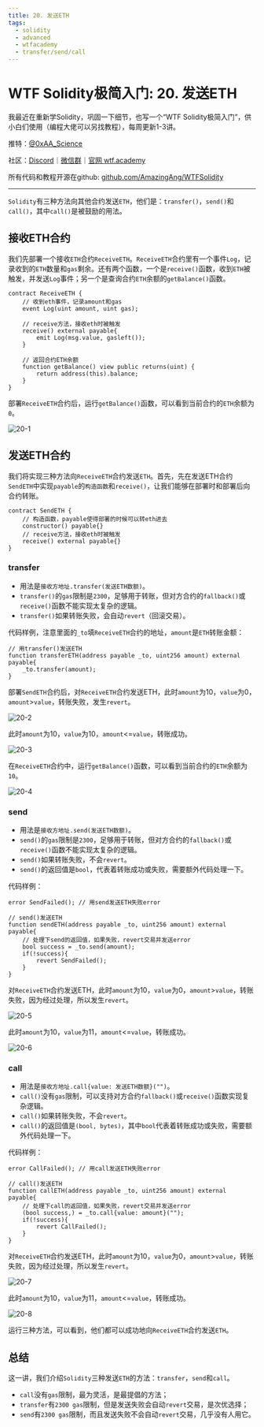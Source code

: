 ```yaml
---
title: 20. 发送ETH
tags:
  - solidity
  - advanced
  - wtfacademy
  - transfer/send/call
---
```


# WTF Solidity极简入门: 20. 发送ETH

我最近在重新学Solidity，巩固一下细节，也写一个“WTF Solidity极简入门”，供小白们使用（编程大佬可以另找教程），每周更新1-3讲。

推特：[@0xAA_Science](https://twitter.com/0xAA_Science)

社区：[Discord](https://discord.gg/5akcruXrsk)｜[微信群](https://docs.google.com/forms/d/e/1FAIpQLSe4KGT8Sh6sJ7hedQRuIYirOoZK_85miz3dw7vA1-YjodgJ-A/viewform?usp=sf_link)｜[官网 wtf.academy](https://wtf.academy)

所有代码和教程开源在github: [github.com/AmazingAng/WTFSolidity](https://github.com/AmazingAng/WTFSolidity)

-----
`Solidity`有三种方法向其他合约发送`ETH`，他们是：`transfer()`，`send()`和`call()`，其中`call()`是被鼓励的用法。

## 接收ETH合约

我们先部署一个接收`ETH`合约`ReceiveETH`。`ReceiveETH`合约里有一个事件`Log`，记录收到的`ETH`数量和`gas`剩余。还有两个函数，一个是`receive()`函数，收到`ETH`被触发，并发送`Log`事件；另一个是查询合约`ETH`余额的`getBalance()`函数。

```solidity
contract ReceiveETH {
    // 收到eth事件，记录amount和gas
    event Log(uint amount, uint gas);
    
    // receive方法，接收eth时被触发
    receive() external payable{
        emit Log(msg.value, gasleft());
    }
    
    // 返回合约ETH余额
    function getBalance() view public returns(uint) {
        return address(this).balance;
    }
}
```

部署`ReceiveETH`合约后，运行`getBalance()`函数，可以看到当前合约的`ETH`余额为`0`。

![20-1](./img/20-1.png)

## 发送ETH合约

我们将实现三种方法向`ReceiveETH`合约发送`ETH`。首先，先在发送ETH合约`SendETH`中实现`payable`的`构造函数`和`receive()`，让我们能够在部署时和部署后向合约转账。

```solidity
contract SendETH {
    // 构造函数，payable使得部署的时候可以转eth进去
    constructor() payable{}
    // receive方法，接收eth时被触发
    receive() external payable{}
}
```

### transfer

- 用法是`接收方地址.transfer(发送ETH数额)`。
- `transfer()`的`gas`限制是`2300`，足够用于转账，但对方合约的`fallback()`或`receive()`函数不能实现太复杂的逻辑。
- `transfer()`如果转账失败，会自动`revert`（回滚交易）。

代码样例，注意里面的`_to`填`ReceiveETH`合约的地址，`amount`是`ETH`转账金额：

```solidity
// 用transfer()发送ETH
function transferETH(address payable _to, uint256 amount) external payable{
    _to.transfer(amount);
}
```

部署`SendETH`合约后，对`ReceiveETH`合约发送ETH，此时`amount`为10，`value`为0，`amount`>`value`，转账失败，发生`revert`。

![20-2](./img/20-2.png)

此时`amount`为10，`value`为10，`amount`<=`value`，转账成功。

![20-3](./img/20-3.png)

在`ReceiveETH`合约中，运行`getBalance()`函数，可以看到当前合约的`ETH`余额为`10`。

![20-4](./img/20-4.png)

### send

- 用法是`接收方地址.send(发送ETH数额)`。
- `send()`的`gas`限制是`2300`，足够用于转账，但对方合约的`fallback()`或`receive()`函数不能实现太复杂的逻辑。
- `send()`如果转账失败，不会`revert`。
- `send()`的返回值是`bool`，代表着转账成功或失败，需要额外代码处理一下。

代码样例：

```solidity
error SendFailed(); // 用send发送ETH失败error

// send()发送ETH
function sendETH(address payable _to, uint256 amount) external payable{
    // 处理下send的返回值，如果失败，revert交易并发送error
    bool success = _to.send(amount);
    if(!success){
        revert SendFailed();
    }
}
```

对`ReceiveETH`合约发送ETH，此时`amount`为10，`value`为0，`amount`>`value`，转账失败，因为经过处理，所以发生`revert`。

![20-5](./img/20-5.png)

此时`amount`为10，`value`为11，`amount`<=`value`，转账成功。

![20-6](./img/20-6.png)

### call

- 用法是`接收方地址.call{value: 发送ETH数额}("")`。
- `call()`没有`gas`限制，可以支持对方合约`fallback()`或`receive()`函数实现复杂逻辑。
- `call()`如果转账失败，不会`revert`。
- `call()`的返回值是`(bool, bytes)`，其中`bool`代表着转账成功或失败，需要额外代码处理一下。

代码样例：

```solidity
error CallFailed(); // 用call发送ETH失败error

// call()发送ETH
function callETH(address payable _to, uint256 amount) external payable{
    // 处理下call的返回值，如果失败，revert交易并发送error
    (bool success,) = _to.call{value: amount}("");
    if(!success){
        revert CallFailed();
    }
}
```

对`ReceiveETH`合约发送ETH，此时`amount`为10，`value`为0，`amount`>`value`，转账失败，因为经过处理，所以发生`revert`。

![20-7](./img/20-7.png)

此时`amount`为10，`value`为11，`amount`<=`value`，转账成功。

![20-8](./img/20-8.png)

运行三种方法，可以看到，他们都可以成功地向`ReceiveETH`合约发送`ETH`。

## 总结

这一讲，我们介绍`Solidity`三种发送`ETH`的方法：`transfer`，`send`和`call`。

- `call`没有`gas`限制，最为灵活，是最提倡的方法；
- `transfer`有`2300 gas`限制，但是发送失败会自动`revert`交易，是次优选择；
- `send`有`2300 gas`限制，而且发送失败不会自动`revert`交易，几乎没有人用它。
